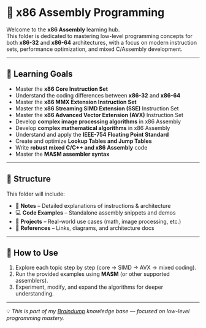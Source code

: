 # 🧩 x86 Assembly Programming

Welcome to the **x86 Assembly** learning hub.  
This folder is dedicated to mastering low-level programming concepts for both **x86-32** and **x86-64** architectures, with a focus on modern instruction sets, performance optimization, and mixed C/Assembly development.

---

## 🎯 Learning Goals

- Master the **x86 Core Instruction Set**  
- Understand the coding differences between **x86-32** and **x86-64**  
- Master the **x86 MMX Extension Instruction Set**  
- Master the **x86 Streaming SIMD Extension (SSE)** Instruction Set  
- Master the **x86 Advanced Vector Extension (AVX)** Instruction Set  
- Develop **complex image processing algorithms** in x86 Assembly  
- Develop **complex mathematical algorithms** in x86 Assembly  
- Understand and apply the **IEEE-754 Floating Point Standard**  
- Create and optimize **Lookup Tables and Jump Tables**  
- Write **robust mixed C/C++ and x86 Assembly** code  
- Master the **MASM assembler syntax**  

---

## 📂 Structure

This folder will include:
- 📘 **Notes** – Detailed explanations of instructions & architecture  
- 💻 **Code Examples** – Standalone assembly snippets and demos  
- 🧪 **Projects** – Real-world use cases (math, image processing, etc.)  
- 📑 **References** – Links, diagrams, and architecture docs  

---

## 🚀 How to Use

1. Explore each topic step by step (core → SIMD → AVX → mixed coding).  
2. Run the provided examples using **MASM** (or other supported assemblers).  
3. Experiment, modify, and expand the algorithms for deeper understanding.  

---

💡 *This is part of my [Braindump](../) knowledge base — focused on low-level programming mastery.*  

